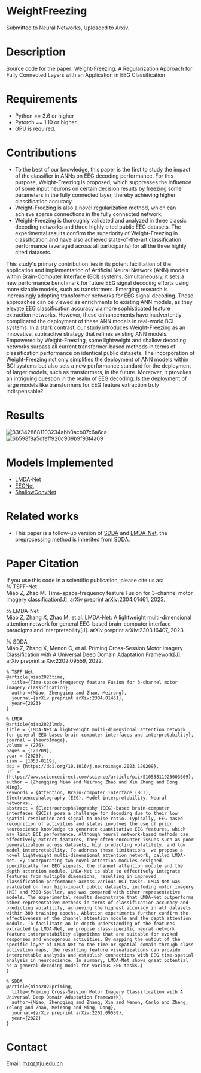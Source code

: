 # WeightFreezing
Submitted to Neural Networks, Uploaded to Arxiv.

# Description
Source code for the paper: Weight-Freezing: A Regularization Approach for Fully Connected Layers with an Application in EEG Classification


# Requirements
- Python == 3.6 or higher
- Pytorch == 1.10 or higher
- GPU is required. 

# Contributions
- To the best of our knowledge, this paper is the first to study the impact of the classifier in ANNs on EEG decoding performance. For this purpose, Weight-Freezing is proposed, which suppresses the influence of some input neurons on certain decision results by freezing some parameters in the fully connected layer, thereby achieving higher classification accuracy.
- Weight-Freezing is also a novel regularization method, which can achieve sparse connections in the fully connected network.
- Weight-Freezing is thoroughly validated and analyzed in three classic decoding networks and three highly cited public EEG datasets. The experimental results confirm the superiority of Weight-Freezing in classification and have also achieved state-of-the-art classification performance (averaged across all participants) for all the three highly cited datasets.

This study's primary contribution lies in its potent facilitation of the application and implementation of Artificial Neural Network (ANN) models within Brain-Computer Interface (BCI) systems. Simultaneously, it sets a new performance benchmark for future EEG signal decoding efforts using more sizable models, such as transformers.
Emerging research is increasingly adopting transformer networks for EEG signal decoding. These approaches can be viewed as enrichments to existing ANN models, as they elevate EEG classification accuracy via more sophisticated feature extraction networks. However, these enhancements have inadvertently complicated the deployment of these ANN models in real-world BCI systems.
In a stark contrast, our study introduces Weight-Freezing as an innovative, subtractive strategy that refines existing ANN models. Empowered by Weight-Freezing, some lightweight and shallow decoding networks surpass all current transformer-based methods in terms of classification performance on identical public datasets.
The incorporation of Weight-Freezing not only simplifies the deployment of ANN models within BCI systems but also sets a new performance standard for the deployment of larger models, such as transformers, in the future. Moreover, it provokes an intriguing question in the realm of EEG decoding: Is the deployment of large models like transformers for EEG feature extraction truly indispensable?

# Results
![33f3428681103234abb0acb07c6a6ca](https://github.com/MiaoZhengQing/WeightFreezing/assets/116713490/abb617bd-f3ae-418f-9dd5-5ffb24cbbb4f)
![6b598f8a5dfeff920c909b9f93f4a09](https://github.com/MiaoZhengQing/WeightFreezing/assets/116713490/5a86123d-852c-405d-b98b-539e039243a6)

# Models Implemented
- [LMDA-Net](https://doi.org/10.1016/j.neuroimage.2023.120209)
- [EEGNet](https://github.com/vlawhern/arl-eegmodels)
- [ShallowConvNet](https://github.com/TNTLFreiburg/braindecode)

# Related works
- This paper is a follow-up version of [SDDA](https://arxiv.org/pdf/2202.09559.pdf) and [LMDA-Net](https://doi.org/10.1016/j.neuroimage.2023.120209), the preprocessing method is inherited from SDDA.


# Paper Citation
If you use this code in a scientific publication, please cite us as:  
% TSFF-Net  
Miao Z, Zhao M. Time-space-frequency feature Fusion for 3-channel motor imagery classification[J]. arXiv preprint arXiv:2304.01461, 2023.

% LMDA-Net  
Miao Z, Zhang X, Zhao M, et al. LMDA-Net: A lightweight multi-dimensional attention network for general EEG-based brain-computer interface paradigms and interpretability[J]. arXiv preprint arXiv:2303.16407, 2023.

% SDDA  
Miao Z, Zhang X, Menon C, et al. Priming Cross-Session Motor Imagery Classification with A Universal Deep Domain Adaptation Framework[J]. arXiv preprint arXiv:2202.09559, 2022.

```
% TSFF-Net
@article{miao2023time,
  title={Time-space-frequency feature Fusion for 3-channel motor imagery classification},
  author={Miao, Zhengqing and Zhao, Meirong},
  journal={arXiv preprint arXiv:2304.01461},
  year={2023}
}

% LMDA
@article{miao2023lmda,
title = {LMDA-Net:A lightweight multi-dimensional attention network for general EEG-based brain-computer interfaces and interpretability},
journal = {NeuroImage},
volume = {276},
pages = {120209},
year = {2023},
issn = {1053-8119},
doi = {https://doi.org/10.1016/j.neuroimage.2023.120209},
url = {https://www.sciencedirect.com/science/article/pii/S1053811923003609},
author = {Zhengqing Miao and Meirong Zhao and Xin Zhang and Dong Ming},
keywords = {Attention, Brain-computer interface (BCI), Electroencephalography (EEG), Model interpretability, Neural networks},
abstract = {Electroencephalography (EEG)-based brain-computer interfaces (BCIs) pose a challenge for decoding due to their low spatial resolution and signal-to-noise ratio. Typically, EEG-based recognition of activities and states involves the use of prior neuroscience knowledge to generate quantitative EEG features, which may limit BCI performance. Although neural network-based methods can effectively extract features, they often encounter issues such as poor generalization across datasets, high predicting volatility, and low model interpretability. To address these limitations, we propose a novel lightweight multi-dimensional attention network, called LMDA-Net. By incorporating two novel attention modules designed specifically for EEG signals, the channel attention module and the depth attention module, LMDA-Net is able to effectively integrate features from multiple dimensions, resulting in improved classification performance across various BCI tasks. LMDA-Net was evaluated on four high-impact public datasets, including motor imagery (MI) and P300-Speller, and was compared with other representative models. The experimental results demonstrate that LMDA-Net outperforms other representative methods in terms of classification accuracy and predicting volatility, achieving the highest accuracy in all datasets within 300 training epochs. Ablation experiments further confirm the effectiveness of the channel attention module and the depth attention module. To facilitate an in-depth understanding of the features extracted by LMDA-Net, we propose class-specific neural network feature interpretability algorithms that are suitable for evoked responses and endogenous activities. By mapping the output of the specific layer of LMDA-Net to the time or spatial domain through class activation maps, the resulting feature visualizations can provide interpretable analysis and establish connections with EEG time-spatial analysis in neuroscience. In summary, LMDA-Net shows great potential as a general decoding model for various EEG tasks.}
}

% SDDA
@article{miao2022priming,
  title={Priming Cross-Session Motor Imagery Classification with A Universal Deep Domain Adaptation Framework},
  author={Miao, Zhengqing and Zhang, Xin and Menon, Carlo and Zheng, Yelong and Zhao, Meirong and Ming, Dong},
  journal={arXiv preprint arXiv:2202.09559},
  year={2022}
}
```

# Contact
Email: mzq@tju.edu.cn
